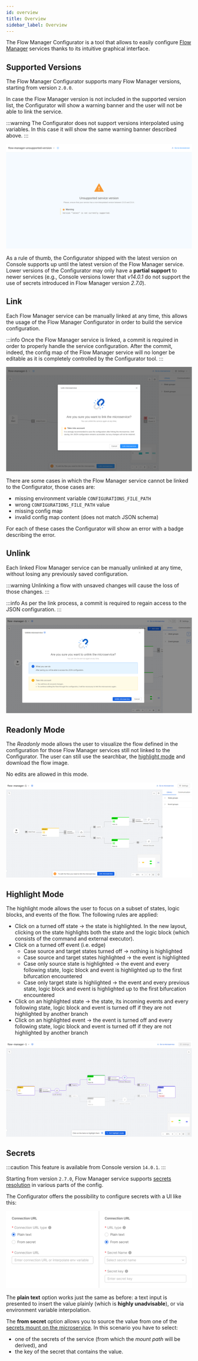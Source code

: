 ```yaml
---
id: overview
title: Overview
sidebar_label: Overview
---
```


The Flow Manager Configurator is a tool that allows to easily configure [Flow Manager](/runtime_suite/flow-manager-service/10_overview.md) services thanks to its intuitive graphical interface.

## Supported Versions

The Flow Manager Configurator supports many Flow Manager versions, starting from version `2.0.0`.

In case the Flow Manager version is not included in the supported version list, the Configurator will show a warning banner and the user will not be able to link the service.

:::warning
The Configurator does not support versions interpolated using variables. In this case it will show the same warning banner described above.
:::

![Unsupported Version](img/unsupported-version.png)

As a rule of thumb, the Configurator shipped with the latest version on Console supports up until the latest version of the Flow Manager service. Lower versions of the Configurator may only have a **partial support** to newer services (e.g., Console versions lower that *v14.0.1* do not support the use of secrets introduced in Flow Manager version *2.7.0*).

## Link

Each Flow Manager service can be manually linked at any time, this allows the usage of the Flow Manager Configurator in order to build the service configuration.

:::info
Once the Flow Manager service is linked, a commit is required in order to properly handle the service configuration. After the commit, indeed, the config map of the Flow Manager service will no longer be editable as it is completely controlled by the Configurator tool.
:::

![Link Service](img/link-service.png)

There are some cases in which the Flow Manager service cannot be linked to the Configurator, those cases are:

- missing environment variable `CONFIGURATIONS_FILE_PATH`
- wrong `CONFIGURATIONS_FILE_PATH` value
- missing config map
- invalid config map content (does not match JSON schema)

For each of these cases the Configurator will show an error with a badge describing the error.

## Unlink

Each linked Flow Manager service can be manually unlinked at any time, without losing any previously saved configuration.

:::warning
Unlinking a flow with unsaved changes will cause the loss of those changes.
:::

:::info
As per the link process, a commit is required to regain access to the JSON configuration.
:::

![Unlink Service](img/unlink-service.png)

## Readonly Mode

The *Readonly* mode allows the user to visualize the flow defined in the configuration for those Flow Manager services still not linked to the Configurator. The user can still use the searchbar, the [highlight mode](#highlight-mode) and download the flow image.

No edits are allowed in this mode.

![Readonly Mode](img/readonly-mode.png)

## Highlight Mode

The highlight mode allows the user to focus on a subset of states, logic blocks, and events of the flow. The following rules are applied:

- Click on a turned off state &rarr; the state is highlighted. In the new layout, clicking on the state highlights both the state and the logic block (which consists of the command and external executor).
- Click on a turned off event (i.e. edge)
  - Case source and target states turned off &rarr; nothing is highlighted
  - Case source and target states highlighted &rarr; the event is highlighted
  - Case only source state is highlighted &rarr; the event and every following state, logic block and event is highlighted up to the first bifurcation encountered
  - Case only target state is highlighted &rarr; the event and every previous state, logic block and event is highlighted up to the first bifurcation encountered
- Click on an highlighted state &rarr; the state, its incoming events and every following state, logic block and event is turned off if they are not highlighted by another branch
- Click on an highlighted event &rarr; the event is turned off and every following state, logic block and event is turned off if they are not highlighted by another branch

![Highlight Mode](img/highlight-mode.png)

## Secrets

:::caution
This feature is available from Console version `14.0.1`.
:::

Starting from version `2.7.0`, Flow Manager service supports [secrets resolution](/runtime_suite/flow-manager-service/30_configuration.md#secrets-resolution) in various parts of the config.

The Configurator offers the possibility to configure secrets with a UI like this:

![Secret](img/secret.png)

The **plain text** option works just the same as before: a text input is presented to insert the value plainly (which is **highly unadvisable**), or via environment variable interpolation.

The **from secret** option allows you to source the value from one of the [secrets mount on the microservice](/development_suite/api-console/api-design/services.md#secrets). In this scenario you have to select:

- one of the secrets of the service (from which the *mount path* will be derived), and
- the key of the secret that contains the value.
